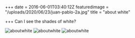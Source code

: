 +++
date = 2016-06-01T03:40:12Z
featuredimage = "/uploads/2020/06/23/juan-pablo-2a.jpg"
title = "about white"

+++
Can I see the shades of white?

<img class="full" src="/uploads/2020/06/23/juan-pablo-2b.jpg" alt="aboutwhite">

<img class="full" src="/uploads/2020/06/23/juan-pablo-2d.jpg" alt="aboutwhite">

<img class="full" src="/uploads/2020/06/23/juan-pablo-2c.jpg" alt="aboutwhite">